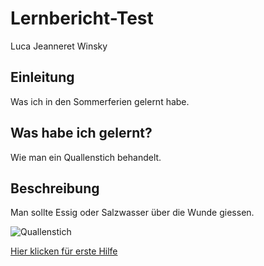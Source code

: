# Lernbericht-Test
Luca Jeanneret Winsky

## Einleitung
Was ich in den Sommerferien gelernt habe.

## Was habe ich gelernt?
Wie man ein Quallenstich behandelt.

## Beschreibung
Man sollte Essig oder Salzwasser über die Wunde giessen.

![Quallenstich](https://user-images.githubusercontent.com/110892742/184816258-7c85dc46-7969-48ed-b440-cdbf4eca6128.jpg)

[Hier klicken für erste Hilfe](https://youtu.be/0ZuhHqgHXQE)
